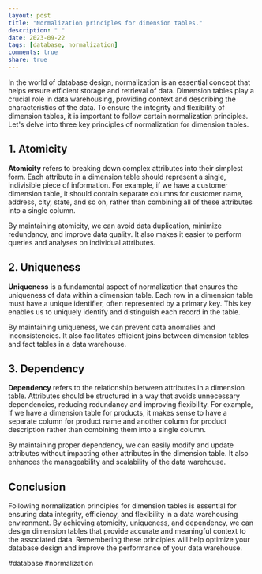 ```yaml
---
layout: post
title: "Normalization principles for dimension tables."
description: " "
date: 2023-09-22
tags: [database, normalization]
comments: true
share: true
---
```


In the world of database design, normalization is an essential concept that helps ensure efficient storage and retrieval of data. Dimension tables play a crucial role in data warehousing, providing context and describing the characteristics of the data. To ensure the integrity and flexibility of dimension tables, it is important to follow certain normalization principles. Let's delve into three key principles of normalization for dimension tables.

## 1. Atomicity

**Atomicity** refers to breaking down complex attributes into their simplest form. Each attribute in a dimension table should represent a single, indivisible piece of information. For example, if we have a customer dimension table, it should contain separate columns for customer name, address, city, state, and so on, rather than combining all of these attributes into a single column.

By maintaining atomicity, we can avoid data duplication, minimize redundancy, and improve data quality. It also makes it easier to perform queries and analyses on individual attributes.

## 2. Uniqueness

**Uniqueness** is a fundamental aspect of normalization that ensures the uniqueness of data within a dimension table. Each row in a dimension table must have a unique identifier, often represented by a primary key. This key enables us to uniquely identify and distinguish each record in the table.

By maintaining uniqueness, we can prevent data anomalies and inconsistencies. It also facilitates efficient joins between dimension tables and fact tables in a data warehouse.

## 3. Dependency

**Dependency** refers to the relationship between attributes in a dimension table. Attributes should be structured in a way that avoids unnecessary dependencies, reducing redundancy and improving flexibility. For example, if we have a dimension table for products, it makes sense to have a separate column for product name and another column for product description rather than combining them into a single column.

By maintaining proper dependency, we can easily modify and update attributes without impacting other attributes in the dimension table. It also enhances the manageability and scalability of the data warehouse.

## Conclusion

Following normalization principles for dimension tables is essential for ensuring data integrity, efficiency, and flexibility in a data warehousing environment. By achieving atomicity, uniqueness, and dependency, we can design dimension tables that provide accurate and meaningful context to the associated data. Remembering these principles will help optimize your database design and improve the performance of your data warehouse.

#database #normalization